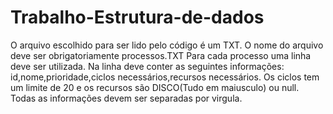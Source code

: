 # Trabalho-Estrutura-de-dados
O arquivo escolhido para ser lido pelo código é um TXT.
O nome do arquivo deve ser obrigatoriamente processos.TXT
Para cada processo uma linha deve ser utilizada.
Na linha deve conter as seguintes informações: id,nome,prioridade,ciclos necessários,recursos necessários.
Os ciclos tem um limite de 20 e os recursos são DISCO(Tudo em maiusculo) ou null.
Todas as informações devem ser separadas por virgula.
